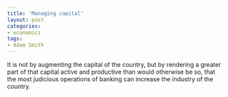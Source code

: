 ```yaml
---
title: 'Managing capital'
layout: post
categories:
- economics
tags:
- Adam Smith
---
```


It is not by augmenting the capital of the country, but by rendering a greater part of that capital active and productive than would otherwise be so, that the most judicious operations of banking can increase the industry of the country.